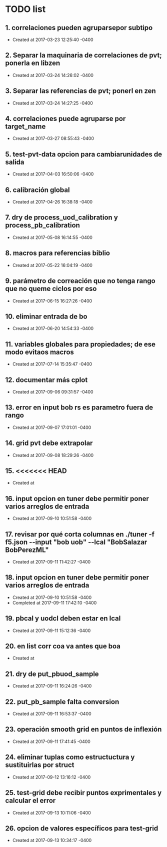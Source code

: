 # TODO list
## 1. correlaciones pueden agruparsepor subtipo
- Created at   2017-03-23 12:25:40 -0400

## 2. Separar la maquinaria de correlaciones de pvt; ponerla en libzen
- Created at   2017-03-24 14:26:02 -0400

## 3. Separar las referencias de pvt; ponerl en zen
- Created at   2017-03-24 14:27:25 -0400

## 4. correlaciones puede agruparse por target_name
- Created at   2017-03-27 08:55:43 -0400

## 5. test-pvt-data opcion para cambiarunidades de salida
- Created at   2017-04-03 16:50:06 -0400

## 6. calibración global
- Created at   2017-04-26 16:38:18 -0400

## 7. dry de process_uod_calibration y process_pb_calibration
- Created at   2017-05-08 16:14:55 -0400

## 8. macros para referencias biblio
- Created at   2017-05-22 16:04:19 -0400

## 9. parámetro de correación que no tenga rango que no queme ciclos por eso
- Created at   2017-06-15 16:27:26 -0400

## 10. eliminar entrada de bo
- Created at   2017-06-20 14:54:33 -0400

## 11. variables globales para propiedades; de ese modo evitaos macros
- Created at   2017-07-14 15:35:47 -0400

## 12. documentar más cplot
- Created at   2017-09-06 09:31:57 -0400

## 13. error en input bob rs es parametro fuera de rango
- Created at   2017-09-07 17:01:01 -0400

## 14. grid pvt debe extrapolar
- Created at   2017-09-08 18:29:26 -0400

## 15. <<<<<<< HEAD
- Created at   

## 16. input opcion en tuner debe permitir poner varios arreglos de entrada
- Created at   2017-09-10 10:51:58 -0400

## 17. revisar por qué corta columnas en ./tuner -f f5.json --input "bob uob" --lcal "BobSalazar BobPerezML"
- Created at   2017-09-11 11:42:27 -0400

## 18. input opcion en tuner debe permitir poner varios arreglos de entrada
- Created at   2017-09-10 10:51:58 -0400
- Completed at 2017-09-11 17:42:10 -0400

## 19. pbcal y uodcl deben estar en lcal
- Created at   2017-09-11 15:12:36 -0400

## 20. en list corr coa va antes que boa
- Created at   

## 21. dry de put_pbuod_sample
- Created at   2017-09-11 16:24:26 -0400

## 22. put_pb_sample falta conversion
- Created at   2017-09-11 16:53:37 -0400

## 23. operación smooth grid en puntos de inflexión
- Created at   2017-09-11 17:41:45 -0400

## 24. eliminar tuplas como estructuctura y sustituirlas por struct
- Created at   2017-09-12 13:16:12 -0400

## 25. test-grid debe recibir puntos exprimentales y calcular el error
- Created at   2017-09-13 10:11:06 -0400

## 26. opcion de valores específicos para test-grid
- Created at   2017-09-13 10:34:17 -0400

